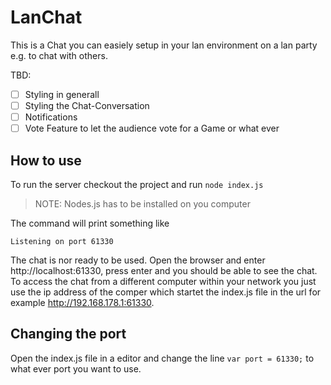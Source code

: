 # LanChat
This is a Chat you can easiely setup in your lan environment on a lan party e.g. to chat with others.

TBD:
- [ ] Styling in generall
- [ ] Styling the Chat-Conversation
- [ ] Notifications
- [ ] Vote Feature to let the audience vote for a Game or what ever

## How to use
To run the server checkout the project and run ```node index.js``` 
>NOTE: Nodes.js has to be installed on you computer

The command will print something like
```
Listening on port 61330 
```
The chat is nor ready to be used. Open the browser and enter http://localhost:61330, press enter and you should be able to see the chat.
To access the chat from a different computer within your network you just use the ip address of the comper which startet the index.js file in the url for example http://192.168.178.1:61330. 

## Changing the port
Open the index.js file in a editor and change the line ``` var port = 61330; ``` to what ever port you want to use.
